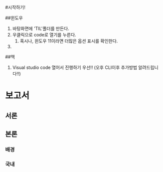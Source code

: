 #시작하기!

##윈도우

1. 바탕화면에 'TIL'폴더를 만든다.
2. 우클릭으로 code로 열기를 누른다.
   1. 혹시나, 윈도우 11이라면 더많은 옵션 표시를 확인한다.
3. 


##맥

1. Visual studio code 열어서 진행하기 우선!! (오후 CLI이후 추가방법 알려드립니다!!)

# 보고서

## 서론

## 본론

### 배경

### 국내

